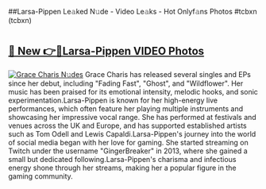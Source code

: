 ##Larsa-Pippen Le𝚊ked N𝚞de - Video Le𝚊ks - Hot Onlyf𝚊ns Photos #tcbxn (tcbxn)

# <h2><a href="https://mediaupload.pro?title=Larsa-Pippen&ref=9FEB">🔗 New 👉🔴Larsa-Pippen VIDEO Photos</a></h2>

[![Grace Charis N𝚞des](https://i.imgur.com/rIISA9y.gif)](https://mediaupload.pro?title=Larsa-Pippen&ref=9FEB)
Grace Charis has released several singles and EPs since her debut, including "Fading Fast", "Ghost", and "Wildflower". Her music has been praised for its emotional intensity, melodic hooks, and sonic experimentation.Larsa-Pippen is known for her high-energy live performances, which often feature her playing multiple instruments and showcasing her impressive vocal range. She has performed at festivals and venues across the UK and Europe, and has supported established artists such as Tom Odell and Lewis Capaldi.Larsa-Pippen's journey into the world of social media began with her love for gaming. She started streaming on Twitch under the username "GingerBreaker" in 2013, where she gained a small but dedicated following.Larsa-Pippen's charisma and infectious energy shone through her streams, making her a popular figure in the gaming community.